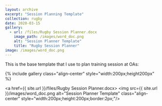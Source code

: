 ```yaml
---
layout: archive
excerpt: "Session Planning Template" 
collection: rugby
date: 2020-03-15
gallery:
  - url: /files/Rugby Session Planner.docx
    image_path: /images/word_doc.png
    alt: "Session Planner Template"
    title: "Rugby Session Planner"
image: /images/word_doc.png
---
```


This is the base template that I use to plan training session at OAs:

{% include gallery class="align-center" style="width:200px;height200px" %}

<a href={{ site.url }}/files/Rugby Session Planner.docx>
  <img src={{ site.url }}/images/word_doc.png alt="Session Planner Template" class="align-center" style="width:200px;height:200px;border:2px;"/>
</a>


